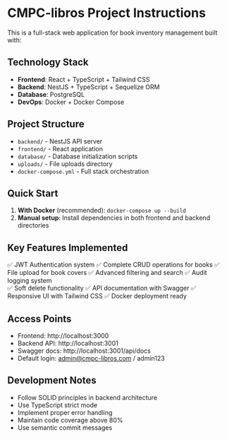 # CMPC-libros Project Instructions

This is a full-stack web application for book inventory management built with:

## Technology Stack
- **Frontend**: React + TypeScript + Tailwind CSS
- **Backend**: NestJS + TypeScript + Sequelize ORM  
- **Database**: PostgreSQL
- **DevOps**: Docker + Docker Compose

## Project Structure
- `backend/` - NestJS API server
- `frontend/` - React application
- `database/` - Database initialization scripts
- `uploads/` - File uploads directory
- `docker-compose.yml` - Full stack orchestration

## Quick Start
1. **With Docker** (recommended): `docker-compose up --build`
2. **Manual setup**: Install dependencies in both frontend and backend directories

## Key Features Implemented
✅ JWT Authentication system
✅ Complete CRUD operations for books
✅ File upload for book covers
✅ Advanced filtering and search
✅ Audit logging system  
✅ Soft delete functionality
✅ API documentation with Swagger
✅ Responsive UI with Tailwind CSS
✅ Docker deployment ready

## Access Points
- Frontend: http://localhost:3000
- Backend API: http://localhost:3001
- Swagger docs: http://localhost:3001/api/docs
- Default login: admin@cmpc-libros.com / admin123

## Development Notes
- Follow SOLID principles in backend architecture
- Use TypeScript strict mode
- Implement proper error handling
- Maintain code coverage above 80%
- Use semantic commit messages